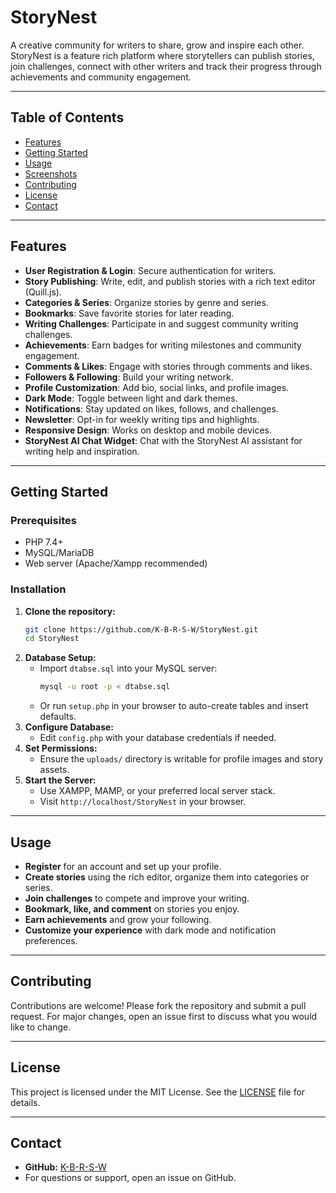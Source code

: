 # StoryNest

A creative community for writers to share, grow and inspire each other. StoryNest is a feature rich platform where storytellers can publish stories, join challenges, connect with other writers and track their progress through achievements and community engagement.

---

## Table of Contents
- [Features](#features)
- [Getting Started](#getting-started)
- [Usage](#usage)
- [Screenshots](#screenshots)
- [Contributing](#contributing)
- [License](#license)
- [Contact](#contact)

---

## Features
- **User Registration & Login**: Secure authentication for writers.
- **Story Publishing**: Write, edit, and publish stories with a rich text editor (Quill.js).
- **Categories & Series**: Organize stories by genre and series.
- **Bookmarks**: Save favorite stories for later reading.
- **Writing Challenges**: Participate in and suggest community writing challenges.
- **Achievements**: Earn badges for writing milestones and community engagement.
- **Comments & Likes**: Engage with stories through comments and likes.
- **Followers & Following**: Build your writing network.
- **Profile Customization**: Add bio, social links, and profile images.
- **Dark Mode**: Toggle between light and dark themes.
- **Notifications**: Stay updated on likes, follows, and challenges.
- **Newsletter**: Opt-in for weekly writing tips and highlights.
- **Responsive Design**: Works on desktop and mobile devices.
- **StoryNest AI Chat Widget**: Chat with the StoryNest AI assistant for writing help and inspiration.

---

## Getting Started

### Prerequisites
- PHP 7.4+
- MySQL/MariaDB
- Web server (Apache/Xampp recommended)

### Installation
1. **Clone the repository:**
   ```bash
   git clone https://github.com/K-B-R-S-W/StoryNest.git
   cd StoryNest
   ```
2. **Database Setup:**
   - Import `dtabse.sql` into your MySQL server:
     ```bash
     mysql -u root -p < dtabse.sql
     ```
   - Or run `setup.php` in your browser to auto-create tables and insert defaults.
3. **Configure Database:**
   - Edit `config.php` with your database credentials if needed.
4. **Set Permissions:**
   - Ensure the `uploads/` directory is writable for profile images and story assets.
5. **Start the Server:**
   - Use XAMPP, MAMP, or your preferred local server stack.
   - Visit `http://localhost/StoryNest` in your browser.

---

## Usage
- **Register** for an account and set up your profile.
- **Create stories** using the rich editor, organize them into categories or series.
- **Join challenges** to compete and improve your writing.
- **Bookmark, like, and comment** on stories you enjoy.
- **Earn achievements** and grow your following.
- **Customize your experience** with dark mode and notification preferences.

---

## Contributing
Contributions are welcome! Please fork the repository and submit a pull request. For major changes, open an issue first to discuss what you would like to change.

---

## License
This project is licensed under the MIT License. See the [LICENSE](LICENSE) file for details.

---

## Contact
- **GitHub:** [K-B-R-S-W](https://github.com/K-B-R-S-W)
- For questions or support, open an issue on GitHub.